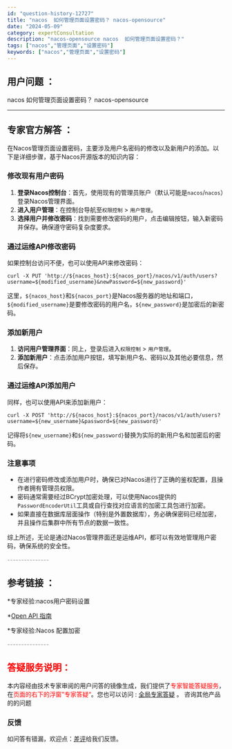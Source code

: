 ```yaml
---
id: "question-history-12727"
title: "nacos  如何管理页面设置密码？ nacos-opensource"
date: "2024-05-09"
category: expertConsultation
description: "nacos-opensource nacos  如何管理页面设置密码？"
tags: ["nacos","管理页面","设置密码"]
keywords: ["nacos","管理页面","设置密码"]
---
```


## 用户问题 ： 
 nacos  如何管理页面设置密码？ nacos-opensource 

---------------
## 专家官方解答 ：

在Nacos管理页面设置密码，主要涉及用户名密码的修改以及新用户的添加。以下是详细步骤，基于Nacos开源版本的知识内容：

### 修改现有用户密码
1. **登录Nacos控制台**：首先，使用现有的管理员账户（默认可能是`nacos`/`nacos`）登录Nacos管理界面。
2. **进入用户管理**：在控制台导航至`权限控制` > `用户管理`。
3. **选择用户并修改密码**：找到需要修改密码的用户，点击编辑按钮，输入新密码并保存。确保遵守密码复杂度要求。

### 通过运维API修改密码
如果控制台访问不便，也可以使用API来修改密码：
```shell
curl -X PUT 'http://${nacos_host}:${nacos_port}/nacos/v1/auth/users?username=${modified_username}&newPassword=${new_password}'
```
这里，`${nacos_host}`和`${nacos_port}`是Nacos服务器的地址和端口，`${modified_username}`是要修改密码的用户名，`${new_password}`是加密后的新密码。

### 添加新用户
1. **访问用户管理界面**：同上，登录后进入`权限控制` > `用户管理`。
2. **添加新用户**：点击添加用户按钮，填写新用户名、密码以及其他必要信息，然后保存。

### 通过运维API添加用户
同样，也可以使用API来添加新用户：
```shell
curl -X POST 'http://${nacos_host}:${nacos_port}/nacos/v1/auth/users?username=${new_username}&password=${new_password}'
```
记得将`${new_username}`和`${new_password}`替换为实际的新用户名和加密后的密码。

### 注意事项
- 在进行密码修改或添加用户时，确保已对Nacos进行了正确的鉴权配置，且操作者拥有管理员权限。
- 密码通常需要经过BCrypt加密处理，可以使用Nacos提供的`PasswordEncoderUtil`工具或自行查找对应语言的加密工具包进行加密。
- 如果直接在数据库层面操作（特别是外置数据库），务必确保密码已经加密，并且操作后集群中所有节点的数据一致性。

综上所述，无论是通过Nacos管理界面还是运维API，都可以有效地管理用户密码，确保系统的安全性。


<font color="#949494">---------------</font> 


## 参考链接 ：

*专家经验:nacos用户密码设置 
 
 *[Open API 指南](https://nacos.io/docs/latest/guide/user/open-api)
 
 *专家经验:Nacos 配置加密 


 <font color="#949494">---------------</font> 
 


## <font color="#FF0000">答疑服务说明：</font> 

本内容经由技术专家审阅的用户问答的镜像生成，我们提供了<font color="#FF0000">专家智能答疑服务</font>，在<font color="#FF0000">页面的右下的浮窗”专家答疑“</font>。您也可以访问 : [全局专家答疑](https://opensource.alibaba.com/chatBot) 。 咨询其他产品的的问题

### 反馈
如问答有错漏，欢迎点：[差评](https://ai.nacos.io/user/feedbackByEnhancerGradePOJOID?enhancerGradePOJOId=12729)给我们反馈。
